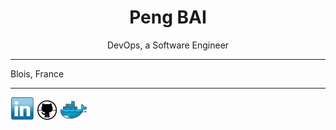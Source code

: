 <center> <h1>Peng BAI</h1> </center>

<center>DevOps, a Software Engineer</center>

----
Blois, France

----


[![Linkedin](./img/linkedin.PNG)](https://www.linkedin.com/in/baipeng)
[![Github](./img/github.PNG)](https://github.com/PengBAI)
[![Dockerhub](./img/docker.PNG)](https://hub.docker.com/u/pengbai/)
